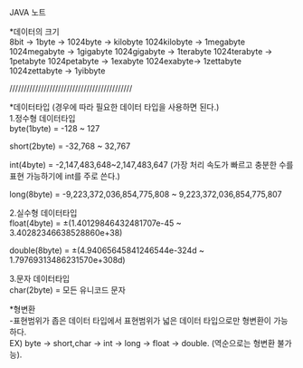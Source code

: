 JAVA 노트

*데이터의 크기  
8bit -> 1byte ->
1024byte -> kilobyte
1024kilobyte -> 1megabyte 
1024megabyte -> 1gigabyte 
1024gigabyte -> 1terabyte 
1024terabyte -> 1petabyte 
1024petabyte -> 1exabyte 
1024exabyte-> 1zettabyte
1024zettabyte -> 1yibbyte

///////////////////////////////////////////  

*데이터타입 (경우에 따라 필요한 데이터 타입을 사용하면 된다.)   
1.정수형 데이터타입   
byte(1byte) = -128 ~ 127

short(2byte) = -32,768 ~ 32,767

int(4byte) =  -2,147,483,648~2,147,483,647 (가장 처리 속도가 빠르고 충분한 수를 표현 가능하기에 int를 주로 쓴다.)

long(8byte) = -9,223,372,036,854,775,808 ~ 9,223,372,036,854,775,807  
  
2.실수형 데이터타입  
float(4byte) = ±(1.40129846432481707e-45 ~ 3.40282346638528860e+38)  

double(8byte) = ±(4.94065645841246544e-324d ~ 1.79769313486231570e+308d) 

3.문자 데이터타입  
char(2byte) = 모든 유니코드 문자

*형변환  
-표현범위가 좁은 데이터 타입에서 표현범위가 넓은 데이터 타입으로만 형변환이 가능하다.  
EX) byte -> short,char -> int -> long -> float -> double. (역순으로는 형변환 불가능).

